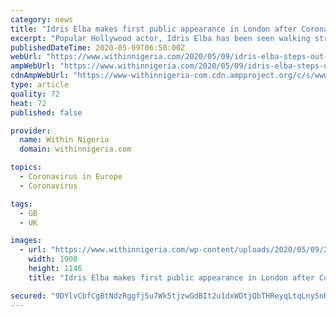 ```yaml
---
category: news
title: "Idris Elba makes first public appearance in London after Coronavirus recovery"
excerpt: "Popular Hollywood actor, Idris Elba has been seen walking streets of London for the first time since recovering from coronavirus. WITHIN NIGERIA recalls that the actor, along with his wife Sabrina Dhowre Elb,"
publishedDateTime: 2020-05-09T06:50:00Z
webUrl: "https://www.withinnigeria.com/2020/05/09/idris-elba-steps-out-for-first-time-in-london-since-recovering-from-coronavirus/"
ampWebUrl: "https://www.withinnigeria.com/2020/05/09/idris-elba-steps-out-for-first-time-in-london-since-recovering-from-coronavirus/amp/"
cdnAmpWebUrl: "https://www-withinnigeria-com.cdn.ampproject.org/c/s/www.withinnigeria.com/2020/05/09/idris-elba-steps-out-for-first-time-in-london-since-recovering-from-coronavirus/amp/"
type: article
quality: 72
heat: 72
published: false

provider:
  name: Within Nigeria
  domain: withinnigeria.com

topics:
  - Coronavirus in Europe
  - Coronavirus

tags:
  - GB
  - UK

images:
  - url: "https://www.withinnigeria.com/wp-content/uploads/2020/05/09/28164050-0-image-a-143_1588949865680.jpg"
    width: 1908
    height: 1146
    title: "Idris Elba makes first public appearance in London after Coronavirus recovery"

secured: "9DYlvCbfCgBtNdzRggfj5u7Wk5tjzwGdBIt2u1dxWDtjQbTHReyqLtqLnySnRgAR91j+BMAEq+a5g9V1HT06EWjWNTWna4cMYPNZVz4AzFRh9nA9eBJp1VBmA2Wie0QH8Q8PtJbYJGD8LcEfW2Fg6NHd+UjxqEDFz+kRnRKAqVokU14mi11oYO7vIp4v1yf9S4mm19YWCBPNOWpV6ETw2ZN1N9RpuXw8zgJmNLLJ25MsYAn9CCfiH5Lim15BMeBz6oYFmu8kZHHKtllOcra8r43KB+HtNbFl+lKv2T2qrzQeBtf67If4X8ws8udvVfxtNjzVQMejKF+qLOYJ8yTk+BmD3+GgQqsJRh4Jw1g0oC+QLeiXjd+fKUGHplcaQOYPWTxPuh5FM3pmn4DvDuVnrOa3bMC45Fose0XJYSX6NVAlN4z9UKa8hl45g9az3xYyCZxevy9wjLG2oVvR8yqaa+kbgS1qE+bGd/fANr4fgwQ=;6MGn5eEZk0V0qU8+uNsQ+w=="
---
```


